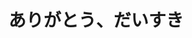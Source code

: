 ---
logo: images/music/ありがとう、だいすき.jpg
title: ありがとう、だいすき
subTitle: TV动画《小长门有希的消失》ED，由Lantis于2015年6月24日发售

category: 音乐

hasResource: true
downloadList:
  - intro: mp3
    size: 45.8MB
    link: https://pan.baidu.com/s/19AEPVxmsJm6-c5eg4HYskQ
  - intro: 云盘 提取码:a8k7
    size: 45.8MB
    link: https://pan.baidu.com/s/19AEPVxmsJm6-c5eg4HYskQ

downloadContent: |
  TV动画《小长门有希的消失》ED，由Lantis于2015年6月24日发售。<br>
  收录曲：<br>
  1．ありがとう、だいすき<br>
  作詞：畑 亜貴　作曲：rino　編曲：Evan Call（Elements Garden）<br>
  2．危ないくらいに熱くなれ<br>
  作詞：畑 亜貴　作曲・編曲：堀江晶太<br>
  3．ありがとう、だいすき（off vocal）<br>
  4．危ないくらいに熱くなれ（off vocal）
---